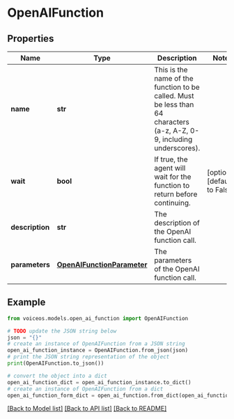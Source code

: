 # OpenAIFunction


## Properties

Name | Type | Description | Notes
------------ | ------------- | ------------- | -------------
**name** | **str** | This is the name of the function to be called. Must be less than 64 characters (a-z, A-Z, 0-9, including underscores). | 
**wait** | **bool** | If true, the agent will wait for the function to return before continuing. | [optional] [default to False]
**description** | **str** | The description of the OpenAI function call. | 
**parameters** | [**OpenAIFunctionParameter**](OpenAIFunctionParameter.md) | The parameters of the OpenAI function call. | 

## Example

```python
from voiceos.models.open_ai_function import OpenAIFunction

# TODO update the JSON string below
json = "{}"
# create an instance of OpenAIFunction from a JSON string
open_ai_function_instance = OpenAIFunction.from_json(json)
# print the JSON string representation of the object
print(OpenAIFunction.to_json())

# convert the object into a dict
open_ai_function_dict = open_ai_function_instance.to_dict()
# create an instance of OpenAIFunction from a dict
open_ai_function_form_dict = open_ai_function.from_dict(open_ai_function_dict)
```
[[Back to Model list]](../README.md#documentation-for-models) [[Back to API list]](../README.md#documentation-for-api-endpoints) [[Back to README]](../README.md)


